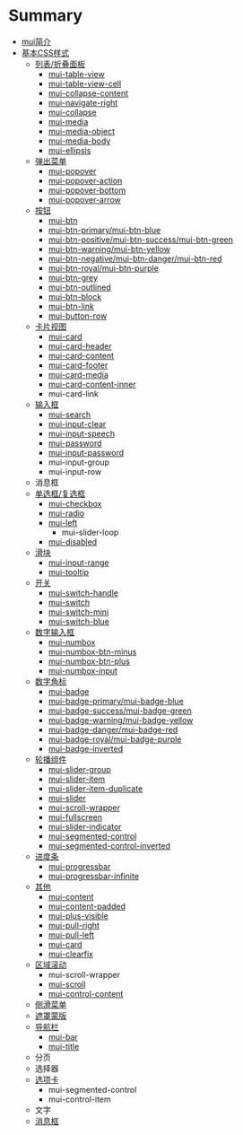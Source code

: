 # Summary

* [mui简介](README.md)
* [基本CSS样式](chapter1.md)
    * [列表\/折叠面板](list.md)
        * [mui-table-view](mui-table-view.md)
        * [mui-table-view-cell](mui-table-view-cell.md)
        * [mui-collapse-content](mui-collapse-content.md)
        * [mui-navigate-right](mui-navigate-right.md)
        * [mui-collapse](mui-collapse.md)
        * [mui-media](mui-media.md)
        * [mui-media-object](mui-media-object.md)
        * [mui-media-body](mui-media-body.md)
        * [mui-ellipsis](mui-ellipsis.md)
    * [弹出菜单](popover.md)
        * [mui-popover](mui-popover.md)
        * [mui-popover-action](mui-popover-action.md)
        * [mui-popover-bottom](mui-popover-bottom.md)
        * [mui-popover-arrow](mui-popover-arrow.md)
    * [按钮](mui-btn.md)
        * [mui-btn](.mui-btn.md)
        * [mui-btn-primary\/mui-btn-blue](mui-btn-primary.md)
        * [mui-btn-positive\/mui-btn-success\/mui-btn-green](mui-btn-positivemui-btn-successmui-btn-green.md)
        * [mui-btn-warning\/mui-btn-yellow](mui-btn-warningmui-btn-yellow.md)
        * [mui-btn-negative\/mui-btn-danger\/mui-btn-red](mui-btn-negativemui-btn-dangermui-btn-red.md)
        * [mui-btn-royal\/mui-btn-purple](mui-btn-royalmui-btn-purple.md)
        * [mui-btn-grey](mui-btn-grey.md)
        * [mui-btn-outlined](mui-btn-outlined.md)
        * [mui-btn-block](mui-btn-block.md)
        * [mui-btn-link](mui-btn-link.md)
        * [mui-button-row](mui-button-row.md)
    * [卡片视图](cardview.md)
        * [mui-card](mui-card.md)
        * [mui-card-header](mui-card-header.md)
        * [mui-card-content](mui-card-content.md)
        * [mui-card-footer](mui-card-footer.md)
        * [mui-card-media](mui-card-media.md)
        * [mui-card-content-inner](mui-card-content-inner.md)
        * mui-card-link
    * [输入框](shu_ru_kuang.md)
        * [mui-search](mui-search.md)
        * [mui-input-clear](mui-input-clear.md)
        * [mui-input-speech](mui-input-speech.md)
        * [mui-password](mui-password.md)
        * [mui-input-password](mui-input-password.md)
        * mui-input-group
        * mui-input-row
    * 消息框
    * [单选框\/复选框](checkbox.md)
        * [mui-checkbox](mui-checkbox.md)
        * [mui-radio](mui-radio.md)
        * [mui-left](mui-left.md)
            * mui-slider-loop
        * [mui-disabled](mui-disabled.md)
    * [滑块](range.md)
        * [mui-input-range](mui-input-range.md)
        * [mui-tooltip](mui-tooltip.md)
    * [开关](switch.md)
        * [mui-switch-handle](mui-switch-handle.md)
        * [mui-switch](mui-switch.md)
        * [mui-switch-mini](mui-switch-mini.md)
        * [mui-switch-blue](mui-switch-blue.md)
    * [数字输入框](number-box.md)
        * [mui-numbox](mui-numbox.md)
        * [mui-numbox-btn-minus](mui-numbox-btn-minus.md)
        * [mui-numbox-btn-plus](mui-numbox-btn-plus.md)
        * [mui-numbox-input](mui-numbox-input.md)
    * [数字角标](badge.md)
        * [mui-badge](mui-badge.md)
        * [mui-badge-primary\/mui-badge-blue](mui-badge-primary.md)
        * [mui-badge-success\/mui-badge-green](mui-badge-successmui-badge-green.md)
        * [mui-badge-warning\/mui-badge-yellow](mui-badge-warningmui-badge-yellow.md)
        * [mui-badge-danger\/mui-badge-red](mui-badge-dangermui-badge-red.md)
        * [mui-badge-royal\/mui-badge-purple](mui-badge-royalmui-badge-purple.md)
        * [mui-badge-inverted](mui-badge-inverted.md)
    * [轮播组件](mui-slider.md)
        * [mui-slider-group](mui-slider-group.md)
        * [mui-slider-item](mui-slider-item.md)
        * [mui-slider-item-duplicate](mui-slider-item-duplicate.md)
        * [mui-slider](mui-slider2.md)
        * [mui-scroll-wrapper](mui-scroll-wrapper.md)
        * [mui-fullscreen](mui-fullscreen.md)
        * [mui-slider-indicator](mui-slider-indicator.md)
        * [mui-segmented-control](mui-segmented-control.md)
        * [mui-segmented-control-inverted](mui-segmented-control-inverted.md)
    * [进度条](progressbar.md)
        * [mui-progressbar](mui-progressbar.md)
        * [mui-progressbar-infinite](mui-progressbar-infinite.md)
    * [其他](other.md)
        * [mui-content](mui-content.md)
        * [mui-content-padded](mui-content-padded.md)
        * [mui-plus-visible](mui-plus-visible.md)
        * [mui-pull-right](mui-pull-right.md)
        * [mui-pull-left](mui-pull-left.md)
        * [mui-card](mui-card.md)
        * [mui-clearfix](mui-clearfix.md)
    * [区域滚动](scroll.md)
        * mui-scroll-wrapper
        * [mui-scroll](mui-scroll.md)
        * [mui-control-content](mui-control-content.md)
    * [侧滑菜单](offcanvas.md)
    * [遮罩蒙版](mask.md)
    * [导航栏](nav.md)
        * [mui-bar](mui-bar.md)
        * [mui-title](mui-title.md)
    * 分页
    * 选择器
    * [选项卡](tabbar.md)
        * mui-segmented-control
        * mui-control-item
    * 文字
    * [消息框](消息框.md)

